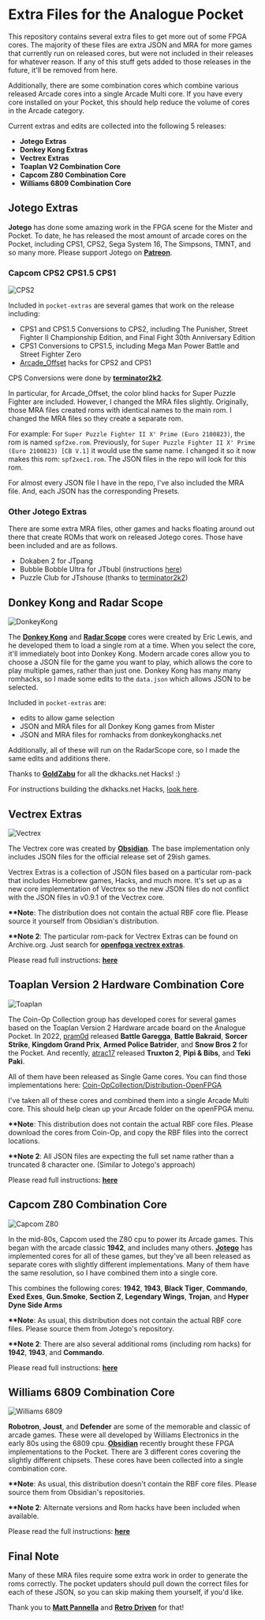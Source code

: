 # Extra Files for the Analogue Pocket

This repository contains several extra files to get more out of some FPGA cores. The majority of these files are extra JSON and MRA for more games that currently run on released cores, but were not included in their releases for whatever reason. If any of this stuff gets added to those releases in the future, it'll be removed from here.

Additionally, there are some combination cores which combine various released Arcade cores into a single Arcade Multi core. If you have every core installed on your Pocket, this should help reduce the volume of cores in the Arcade category.

Current extras and edits are collected into the following 5 releases:
- <b>Jotego Extras</b>
- <b>Donkey Kong Extras</b>
- <b>Vectrex Extras</b>
- <b>Toaplan V2 Combination Core</b>
- <b>Capcom Z80 Combination Core</b>
- <b>Williams 6809 Combination Core</b>

## Jotego Extras

<b>Jotego</b> has done some amazing work in the FPGA scene for the Mister and Pocket. To date, he has released the most amount of arcade cores on the Pocket, including CPS1, CPS2, Sega System 16, The Simpsons, TMNT, and so many more. Please support Jotego on <b><a href="https://www.patreon.com/jotego">Patreon</a></b>.

### Capcom CPS2 CPS1.5 CPS1

![CPS2](https://github.com/dyreschlock/pocket-platform-images/blob/v4.0.0/pics/arcade/jtcps2.png?raw=true)

Included in `pocket-extras` are several games that work on the release including: 
- CPS1 and CPS1.5 Conversions to CPS2, including The Punisher, Street Fighter II Championship Edition, and Final Fight 30th Anniversary Edition
- CPS1 Conversions to CPS1.5, including Mega Man Power Battle and Street Fighter Zero
- <a href="https://github.com/atrac17/Arcade_Offset">Arcade_Offset</a> hacks for CPS2 and CPS1

CPS Conversions were done by <b><a href="https://github.com/terminator2k2">terminator2k2</a></b>.

In particular, for Arcade_Offset, the color blind hacks for Super Puzzle Fighter are included. However, I changed the MRA files slightly. Originally, those MRA files created roms with identical names to the main rom. I changed the MRA files so they create a separate rom.

For example: For `Super Puzzle Fighter II X' Prime (Euro 2100823)`, the rom is named `spf2xe.rom`. Previously, for `Super Puzzle Fighter II X' Prime (Euro 2100823) [CB V.1]` it would use the same name. I changed it so it now makes this rom: `spf2xec1.rom`. The JSON files in the repo will look for this rom.

For almost every JSON file I have in the repo, I've also included the MRA file. And, each JSON has the corresponding Presets.

### Other Jotego Extras

There are some extra MRA files, other games and hacks floating around out there that create ROMs that work on released Jotego cores. Those have been included and are as follows.

- Dokaben 2 for JTpang
- Bubble Bobble Ultra for JTbubl (instructions <a href="/jotego_extras/Assets/jtbubl/mra/README.md">here</a>)
- Puzzle Club for JTshouse (thanks to <a href="https://github.com/terminator2k2">terminator2k2</a>)

## Donkey Kong and Radar Scope

![DonkeyKong](https://github.com/dyreschlock/pocket-platform-images/blob/v4.0.0/pics/arcade/donkeykong.png?raw=true)

The <b><a href="https://github.com/ericlewis/openFPGA-DonkeyKong">Donkey Kong</a></b> and <b><a href="https://github.com/ericlewis/openFPGA-RadarScope">Radar Scope</a></b> cores were created by Eric Lewis, and he developed them to load a single rom at a time.  When you select the core, it'll immediately boot into Donkey Kong. Modern arcade cores allow you to choose a JSON file for the game you want to play, which allows the core to play multiple games, rather than just one.  Donkey Kong has many many romhacks, so I made some edits to the `data.json` which allows JSON to be selected.

Included in `pocket-extras` are:
- edits to allow game selection
- JSON and MRA files for all Donkey Kong games from Mister
- JSON and MRA files for romhacks from donkeykonghacks.net

Additionally, all of these will run on the RadarScope core, so I made the same edits and additions there.

Thanks to <b><a href="https://github.com/GoldZabu">GoldZabu</a></b> for all the dkhacks.net Hacks! :)

For instructions building the dkhacks.net Hacks, <a href="/dk_extras/Assets/donkeykong/mra/donkeykonghacks.net/README.md">look here</a>.

## Vectrex Extras

![Vectrex](https://github.com/dyreschlock/pocket-platform-images/blob/main/pics/home/vectrex.png?raw=true)

The Vectrex core was created by <a href="https://github.com/obsidian-dot-dev"><b>Obsidian</b></a>. The base implementation only includes JSON files for the official release set of 29ish games.

Vectrex Extras is a collection of JSON files based on a particular rom-pack that includes Homebrew games, Hacks, and much more. It's set up as a new core implementation of Vectrex so the new JSON files do not conflict with the JSON files in v0.9.1 of the Vectrex core.

<b>**Note</b>: The distribution does not contain the actual RBF core flie. Please source it yourself from Obsidian's distribution.

<b>**Note 2</b>: The particular rom-pack for Vectrex Extras can be found on Archive.org.  Just search for <b><a href="https://archive.org/search?query=openfpga+vectrex+extras">openfpga vectrex extras</a></b>.

Please read full instructions: <b><a href="/vectrex_extras/README.md">here</a></b>


## Toaplan Version 2 Hardware Combination Core

![Toaplan](https://github.com/dyreschlock/pocket-platform-images/blob/main/pics/arcade/toaplan2_c.png?raw=true)

The Coin-Op Collection group has developed cores for several games based on the Toaplan Version 2 Hardware arcade board on the Analogue Pocket. In 2022, <a href="https://github.com/psomashekar">pram0d</a> released <b>Battle Garegga</b>, <b>Battle Bakraid</b>, <b>Sorcer Strike</b>, <b>Kingdom Grand Prix</b>, <b>Armed Police Batrider</b>, and <b>Snow Bros 2</b> for the Pocket. And recently, <a href="https://github.com/atrac17">atrac17</a> released <b>Truxton 2</b>, <b>Pipi & Bibs</b>, and <b>Teki Paki</b>.

All of them have been released as Single Game cores. You can find those implementations here: <a href="https://github.com/Coin-OpCollection/Distribution-OpenFPGA">Coin-OpCollection/Distribution-OpenFPGA</a>

I've taken all of these cores and combined them into a single Arcade Multi core. This should help clean up your Arcade folder on the openFPGA menu.

<b>**Note</b>: This distribution does not contain the actual RBF core files. Please download the cores from Coin-Op, and copy the RBF files into the correct locations.

<b>**Note 2</b>: All JSON files are expecting the full set name rather than a truncated 8 character one. (Similar to Jotego's approach)

Please read full instructions: <b><a href="/toaplan2_complete/README.md">here</a></b>


## Capcom Z80 Combination Core

![Capcom Z80](https://github.com/dyreschlock/pocket-platform-images/blob/main/pics/arcade/jtcz80_c.png?raw=true)

In the mid-80s, Capcom used the Z80 cpu to power its Arcade games. This began with the arcade classic <b>1942</b>, and includes many others. <b><a href="https://www.patreon.com/jotego">Jotego</a></b> has implemented cores for all of these games, but they've all been released as separate cores with slightly different implementations. Many of them have the same resolution, so I have combined them into a single core.

This combines the following cores: <b>1942</b>, <b>1943</b>, <b>Black Tiger</b>, <b>Commando</b>, <b>Exed Exes</b>, <b>Gun.Smoke</b>, <b>Section Z</b>, <b>Legendary Wings</b>, <b>Trojan</b>, and <b>Hyper Dyne Side Arms</b>

<b>**Note</b>: As usual, this distribution does not contain the actual RBF core files. Please source them from Jotego's repository.

<b>**Note 2</b>: There are also several additional roms (including rom hacks) for <b>1942</b>, <b>1943</b>, and <b>Commando</b>.

Please read full instructions: <b><a href="/jtcz80_combo/README.md">here</a></b>


## Williams 6809 Combination Core

![Williams 6809](https://github.com/dyreschlock/pocket-platform-images/blob/main/pics/arcade/williams_c.png?raw=true)

<b>Robotron</b>, <b>Joust</b>, and <b>Defender</b> are some of the memorable and classic of arcade games. These were all developed by Williams Electronics in the early 80s using the 6809 cpu. <a href="https://github.com/obsidian-dot-dev"><b>Obsidian</b></a> recently brought these FPGA implementations to the Pocket. There are 3 different cores covering the slightly different chipsets. These cores have been collected into a single combination core.

<b>**Note</b>: As usual, this distribution doesn't contain the RBF core files. Please source them from Obsidian's repositories.

<b>**Note 2</b>: Alternate versions and Rom hacks have been included when available.

Please read the full instructions: <b><a href="/williams_complete/README.md">here</a></b>


## Final Note

Many of these MRA files require some extra work in order to generate the roms correctly. The pocket updaters should pull down the correct files for each of these JSON, so you can skip making them yourself, if you'd like.

Thank you to <b><a href="https://github.com/mattpannella">Matt Pannella</a></b> and <b><a href="https://github.com/retrodriven">Retro Driven</a></b> for that!
